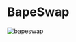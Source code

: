 # BapeSwap

![bapeswap](https://user-images.githubusercontent.com/121312707/229456558-0b7642c2-31d5-4bf9-b6d8-f2b4da54b666.png)

